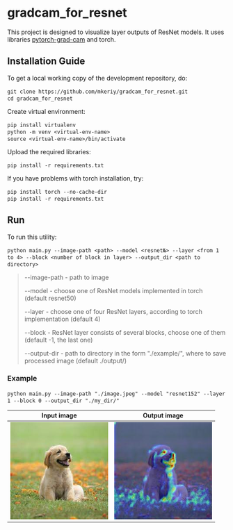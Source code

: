 # gradcam_for_resnet

This project is designed to visualize layer outputs of ResNet models. It uses libraries [pytorch-grad-cam](https://github.com/jacobgil/pytorch-grad-cam/tree/master) and torch.

## Installation Guide
To get a local working copy of the development repository, do:
```shell
git clone https://github.com/mkeriy/gradcam_for_resnet.git
cd gradcam_for_resnet
```
Create virtual environment:
```shell
pip install virtualenv
python -m venv <virtual-env-name>
source <virtual-env-name>/bin/activate
```
Upload the required libraries:
```shell
pip install -r requirements.txt
```
If you have problems with torch installation, try:
```shell
pip install torch --no-cache-dir
pip install -r requirements.txt
```
## Run
To run this utility:
```shell
python main.py --image-path <path> --model <resnet№> --layer <from 1 to 4> --block <number of block in layer> --output_dir <path to directory>
```
> --image-path - path to image
> 
> --model - choose one of ResNet models implemented in torch (default resnet50)
> 
> --layer - choose one of four ResNet layers, according to torch implementation (default 4)
> 
> --block - ResNet layer consists of several blocks, choose one of them (default -1, the last one)
> 
> --output-dir - path to directory in the form "./example/", where to save processed image (default ./output/)

### Example
```shell
python main.py --image-path "./image.jpeg" --model "resnet152" --layer 1 --block 0 --output_dir "./my_dir/"
```
 Input image                |  Output image
:-------------------------:|:-------------------------:
![](images/labr.jpeg)  |  ![](images/labr_out.jpeg)
